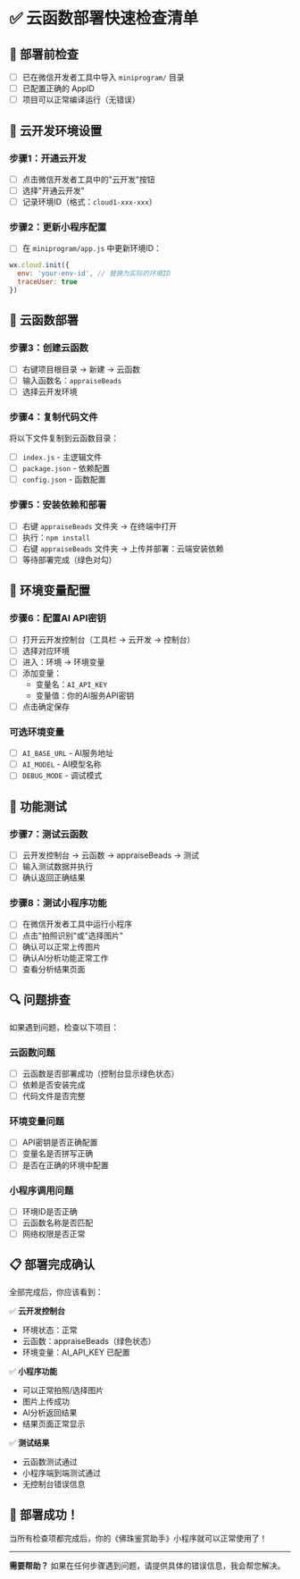 # ✅ 云函数部署快速检查清单

## 🎯 部署前检查

- [ ] 已在微信开发者工具中导入 `miniprogram/` 目录
- [ ] 已配置正确的 AppID
- [ ] 项目可以正常编译运行（无错误）

## 🔧 云开发环境设置

### 步骤1：开通云开发
- [ ] 点击微信开发者工具中的"云开发"按钮
- [ ] 选择"开通云开发"
- [ ] 记录环境ID（格式：`cloud1-xxx-xxx`）

### 步骤2：更新小程序配置
- [ ] 在 `miniprogram/app.js` 中更新环境ID：
```javascript
wx.cloud.init({
  env: 'your-env-id', // 替换为实际的环境ID
  traceUser: true
})
```

## 🚀 云函数部署

### 步骤3：创建云函数
- [ ] 右键项目根目录 → 新建 → 云函数
- [ ] 输入函数名：`appraiseBeads`
- [ ] 选择云开发环境

### 步骤4：复制代码文件
将以下文件复制到云函数目录：
- [ ] `index.js` - 主逻辑文件
- [ ] `package.json` - 依赖配置
- [ ] `config.json` - 函数配置

### 步骤5：安装依赖和部署
- [ ] 右键 `appraiseBeads` 文件夹 → 在终端中打开
- [ ] 执行：`npm install`
- [ ] 右键 `appraiseBeads` 文件夹 → 上传并部署：云端安装依赖
- [ ] 等待部署完成（绿色对勾）

## 🔑 环境变量配置

### 步骤6：配置AI API密钥
- [ ] 打开云开发控制台（工具栏 → 云开发 → 控制台）
- [ ] 选择对应环境
- [ ] 进入：环境 → 环境变量
- [ ] 添加变量：
  - 变量名：`AI_API_KEY`
  - 变量值：你的AI服务API密钥
- [ ] 点击确定保存

### 可选环境变量
- [ ] `AI_BASE_URL` - AI服务地址
- [ ] `AI_MODEL` - AI模型名称
- [ ] `DEBUG_MODE` - 调试模式

## 🧪 功能测试

### 步骤7：测试云函数
- [ ] 云开发控制台 → 云函数 → appraiseBeads → 测试
- [ ] 输入测试数据并执行
- [ ] 确认返回正确结果

### 步骤8：测试小程序功能
- [ ] 在微信开发者工具中运行小程序
- [ ] 点击"拍照识别"或"选择图片"
- [ ] 确认可以正常上传图片
- [ ] 确认AI分析功能正常工作
- [ ] 查看分析结果页面

## 🔍 问题排查

如果遇到问题，检查以下项目：

### 云函数问题
- [ ] 云函数是否部署成功（控制台显示绿色状态）
- [ ] 依赖是否安装完成
- [ ] 代码文件是否完整

### 环境变量问题
- [ ] API密钥是否正确配置
- [ ] 变量名是否拼写正确
- [ ] 是否在正确的环境中配置

### 小程序调用问题
- [ ] 环境ID是否正确
- [ ] 云函数名称是否匹配
- [ ] 网络权限是否正常

## 📋 部署完成确认

全部完成后，你应该看到：

✅ **云开发控制台**
- 环境状态：正常
- 云函数：appraiseBeads（绿色状态）
- 环境变量：AI_API_KEY 已配置

✅ **小程序功能**
- 可以正常拍照/选择图片
- 图片上传成功
- AI分析返回结果
- 结果页面正常显示

✅ **测试结果**
- 云函数测试通过
- 小程序端到端测试通过
- 无控制台错误信息

## 🎉 部署成功！

当所有检查项都完成后，你的《佛珠鉴赏助手》小程序就可以正常使用了！

---

**需要帮助？** 如果在任何步骤遇到问题，请提供具体的错误信息，我会帮您解决。